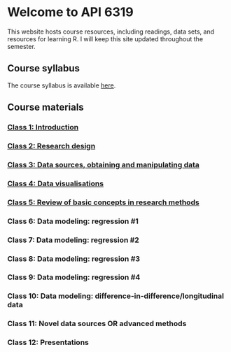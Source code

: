 # Welcome to API 6319

This website hosts course resources, including readings, data sets, and resources for learning R.  I will keep this site updated throughout the semester.

## Course syllabus

The course syllabus is available [here](https://www.dropbox.com/s/4vv7eqs66glayji/Detailed%20course%20syllabus.docx?dl=0).

## Course materials

### [Class 1: Introduction](https://nicrivers.github.io/uo_api_6319/class_1)

### [Class 2: Research design](https://nicrivers.github.io/uo_api_6319/class_2)

### [Class 3: Data sources, obtaining and manipulating data](https://nicrivers.github.io/uo_api_6319/class_3)

### [Class 4: Data visualisations](https://nicrivers.github.io/uo_api_6319/class_4)

### [Class 5: Review of basic concepts in research methods](https://nicrivers.github.io/uo_api_6319/class_5)

### Class 6: Data modeling: regression #1


### Class 7: Data modeling: regression #2


### Class 8: Data modeling: regression #3


### Class 9: Data modeling: regression #4


### Class 10: Data modeling: difference-in-difference/longitudinal data


### Class 11: Novel data sources OR advanced methods


### Class 12: Presentations
